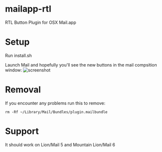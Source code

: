 mailapp-rtl
===========

RTL Button Plugin for OSX Mail.app

Setup
===========
Run install.sh

Launch Mail and hopefully you'll see the new buttons in the mail compsition window:
![screenshot](https://raw.github.com/bbonf/mailapp-rtl/master/screen.png "Screenshot")

Removal
===========
If you encounter any problems run this to remove:
```
rm -Rf ~/Library/Mail/Bundles/plugin.mailbundle
```


Support
===========
It should work on Lion/Mail 5 and Mountain Lion/Mail 6
